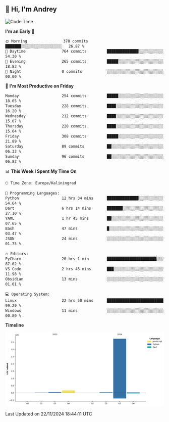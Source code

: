 ## 👋 Hi, I'm Andrey

<!--START_SECTION:waka-->
![Code Time](http://img.shields.io/badge/Code%20Time-583%20hrs%2038%20mins-blue)

**I'm an Early 🐤** 

```text
🌞 Morning                378 commits         ███████░░░░░░░░░░░░░░░░░░   26.87 % 
🌆 Daytime                764 commits         ██████████████░░░░░░░░░░░   54.30 % 
🌃 Evening                265 commits         █████░░░░░░░░░░░░░░░░░░░░   18.83 % 
🌙 Night                  0 commits           ░░░░░░░░░░░░░░░░░░░░░░░░░   00.00 % 
```
📅 **I'm Most Productive on Friday** 

```text
Monday                   254 commits         █████░░░░░░░░░░░░░░░░░░░░   18.05 % 
Tuesday                  228 commits         ████░░░░░░░░░░░░░░░░░░░░░   16.20 % 
Wednesday                212 commits         ████░░░░░░░░░░░░░░░░░░░░░   15.07 % 
Thursday                 220 commits         ████░░░░░░░░░░░░░░░░░░░░░   15.64 % 
Friday                   308 commits         █████░░░░░░░░░░░░░░░░░░░░   21.89 % 
Saturday                 89 commits          ██░░░░░░░░░░░░░░░░░░░░░░░   06.33 % 
Sunday                   96 commits          ██░░░░░░░░░░░░░░░░░░░░░░░   06.82 % 
```


📊 **This Week I Spent My Time On** 

```text
🕑︎ Time Zone: Europe/Kaliningrad

💬 Programming Languages: 
Python                   12 hrs 34 mins      ██████████████░░░░░░░░░░░   54.64 % 
Dart                     6 hrs 14 mins       ███████░░░░░░░░░░░░░░░░░░   27.10 % 
YAML                     1 hr 45 mins        ██░░░░░░░░░░░░░░░░░░░░░░░   07.65 % 
Bash                     47 mins             █░░░░░░░░░░░░░░░░░░░░░░░░   03.47 % 
JSON                     24 mins             ░░░░░░░░░░░░░░░░░░░░░░░░░   01.75 % 

🔥 Editors: 
PyCharm                  20 hrs 1 min        ██████████████████████░░░   87.02 % 
VS Code                  2 hrs 45 mins       ███░░░░░░░░░░░░░░░░░░░░░░   11.98 % 
Obsidian                 13 mins             ░░░░░░░░░░░░░░░░░░░░░░░░░   01.01 % 

💻 Operating System: 
Linux                    22 hrs 50 mins      █████████████████████████   99.20 % 
Windows                  11 mins             ░░░░░░░░░░░░░░░░░░░░░░░░░   00.80 % 
```

**Timeline**

![Lines of Code chart](https://raw.githubusercontent.com/Mist3s/Mist3s/main/assets/bar_graph.png)


 Last Updated on 22/11/2024 18:44:11 UTC
<!--END_SECTION:waka-->


